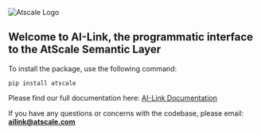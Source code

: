 ![Atscale Logo](https://www.atscale.com/wp-content/uploads/2021/12/AtScale_Logo_RGB_2C.svg)

## Welcome to AI-Link, the programmatic interface to the AtScale Semantic Layer 

To install the package, use the following command:
```
pip install atscale
```

Please find our full documentation here: [AI-Link Documentation](https://documentation.atscale.com/ailink-container/)

If you have any questions or concerns with the codebase, please email: **ailink@atscale.com**

